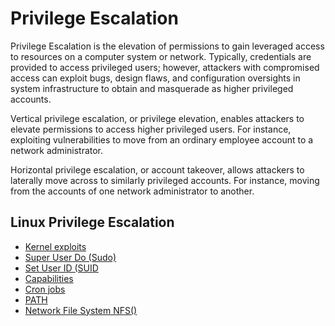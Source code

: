 # Privilege Escalation

Privilege Escalation is the elevation of permissions to gain leveraged access to resources on a computer system or network. Typically, credentials are provided to access privileged users; however, attackers with compromised access can exploit bugs, design flaws, and configuration oversights in system infrastructure to obtain and masquerade as higher privileged accounts.

Vertical privilege escalation, or privilege elevation, enables attackers to elevate permissions to access higher privileged users. For instance, exploiting vulnerabilities to move from an ordinary employee account to a network administrator.

Horizontal privilege escalation, or account takeover, allows attackers to laterally move across to similarly privileged accounts. For instance, moving from the accounts of one network administrator to another. 

## Linux Privilege Escalation

- [Kernel exploits]()
- [Super User Do (Sudo)](https://github.com/KayEm06/Linux-privilege-escalation/blob/main/Sudo.md)
- [Set User ID (SUID]()
- [Capabilities]()
- [Cron jobs]()
- [PATH]()
- [Network File System NFS()]()
